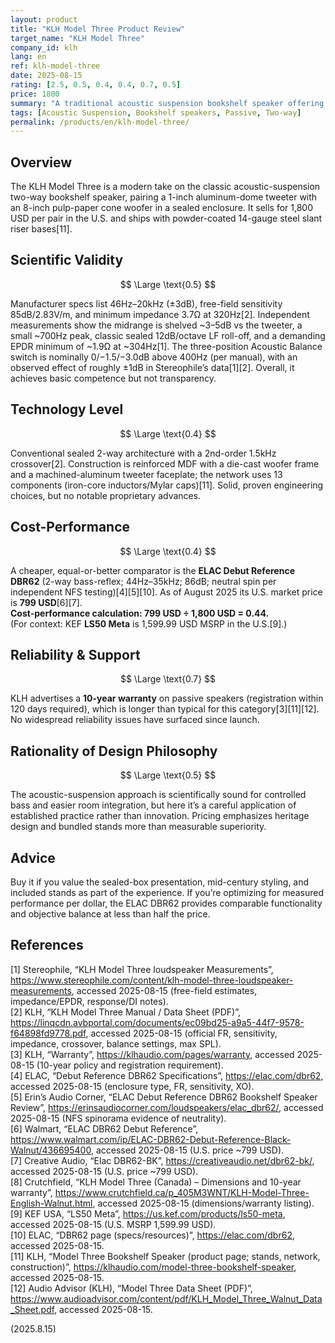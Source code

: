 ```yaml
---
layout: product
title: "KLH Model Three Product Review"
target_name: "KLH Model Three"
company_id: klh
lang: en
ref: klh-model-three
date: 2025-08-15
rating: [2.5, 0.5, 0.4, 0.4, 0.7, 0.5]
price: 1800
summary: "A traditional acoustic suspension bookshelf speaker offering classic American sound with limited competitive advantages over modern alternatives."
tags: [Acoustic Suspension, Bookshelf speakers, Passive, Two-way]
permalink: /products/en/klh-model-three/
---
```

## Overview

The KLH Model Three is a modern take on the classic acoustic-suspension two-way bookshelf speaker, pairing a 1-inch aluminum-dome tweeter with an 8-inch pulp-paper cone woofer in a sealed enclosure. It sells for 1,800 USD per pair in the U.S. and ships with powder-coated 14-gauge steel slant riser bases[11].

## Scientific Validity

$$ \Large \text{0.5} $$

Manufacturer specs list 46Hz–20kHz (±3dB), free-field sensitivity 85dB/2.83V/m, and minimum impedance 3.7Ω at 320Hz[2]. Independent measurements show the midrange is shelved ~3–5dB vs the tweeter, a small ~700Hz peak, classic sealed 12dB/octave LF roll-off, and a demanding EPDR minimum of ~1.9Ω at ~304Hz[1]. The three-position Acoustic Balance switch is nominally 0/−1.5/−3.0dB above 400Hz (per manual), with an observed effect of roughly ±1dB in Stereophile’s data[1][2]. Overall, it achieves basic competence but not transparency.

## Technology Level

$$ \Large \text{0.4} $$

Conventional sealed 2-way architecture with a 2nd-order 1.5kHz crossover[2]. Construction is reinforced MDF with a die-cast woofer frame and a machined-aluminum tweeter faceplate; the network uses 13 components (iron-core inductors/Mylar caps)[11]. Solid, proven engineering choices, but no notable proprietary advances.

## Cost-Performance

$$ \Large \text{0.4} $$

A cheaper, equal-or-better comparator is the **ELAC Debut Reference DBR62** (2-way bass-reflex; 44Hz–35kHz; 86dB; neutral spin per independent NFS testing)[4][5][10]. As of August 2025 its U.S. market price is **799 USD**[6][7].  
**Cost-performance calculation: 799 USD ÷ 1,800 USD = 0.44.**  
(For context: KEF **LS50 Meta** is 1,599.99 USD MSRP in the U.S.[9].)

## Reliability & Support

$$ \Large \text{0.7} $$

KLH advertises a **10-year warranty** on passive speakers (registration within 120 days required), which is longer than typical for this category[3][11][12]. No widespread reliability issues have surfaced since launch.

## Rationality of Design Philosophy

$$ \Large \text{0.5} $$

The acoustic-suspension approach is scientifically sound for controlled bass and easier room integration, but here it’s a careful application of established practice rather than innovation. Pricing emphasizes heritage design and bundled stands more than measurable superiority.

## Advice

Buy it if you value the sealed-box presentation, mid-century styling, and included stands as part of the experience. If you’re optimizing for measured performance per dollar, the ELAC DBR62 provides comparable functionality and objective balance at less than half the price.

## References

[1] Stereophile, “KLH Model Three loudspeaker Measurements”, https://www.stereophile.com/content/klh-model-three-loudspeaker-measurements, accessed 2025-08-15 (free-field estimates, impedance/EPDR, response/DI notes).  
[2] KLH, “KLH Model Three Manual / Data Sheet (PDF)”, https://linqcdn.avbportal.com/documents/ec09bd25-a9a5-44f7-9578-f64898fd9778.pdf, accessed 2025-08-15 (official FR, sensitivity, impedance, crossover, balance settings, max SPL).  
[3] KLH, “Warranty”, https://klhaudio.com/pages/warranty, accessed 2025-08-15 (10-year policy and registration requirement).  
[4] ELAC, “Debut Reference DBR62 Specifications”, https://elac.com/dbr62, accessed 2025-08-15 (enclosure type, FR, sensitivity, XO).  
[5] Erin’s Audio Corner, “ELAC Debut Reference DBR62 Bookshelf Speaker Review”, https://erinsaudiocorner.com/loudspeakers/elac_dbr62/, accessed 2025-08-15 (NFS spinorama evidence of neutrality).  
[6] Walmart, “ELAC DBR62 Debut Reference”, https://www.walmart.com/ip/ELAC-DBR62-Debut-Reference-Black-Walnut/436695400, accessed 2025-08-15 (U.S. price ~799 USD).  
[7] Creative Audio, “Elac DBR62-BK”, https://creativeaudio.net/dbr62-bk/, accessed 2025-08-15 (U.S. price ~799 USD).  
[8] Crutchfield, “KLH Model Three (Canada) – Dimensions and 10-year warranty”, https://www.crutchfield.ca/p_405M3WNT/KLH-Model-Three-English-Walnut.html, accessed 2025-08-15 (dimensions/warranty listing).  
[9] KEF USA, “LS50 Meta”, https://us.kef.com/products/ls50-meta, accessed 2025-08-15 (U.S. MSRP 1,599.99 USD).  
[10] ELAC, “DBR62 page (specs/resources)”, https://elac.com/dbr62, accessed 2025-08-15.  
[11] KLH, “Model Three Bookshelf Speaker (product page; stands, network, construction)”, https://klhaudio.com/model-three-bookshelf-speaker, accessed 2025-08-15.  
[12] Audio Advisor (KLH), “Model Three Data Sheet (PDF)”, https://www.audioadvisor.com/content/pdf/KLH_Model_Three_Walnut_Data_Sheet.pdf, accessed 2025-08-15.

(2025.8.15)

